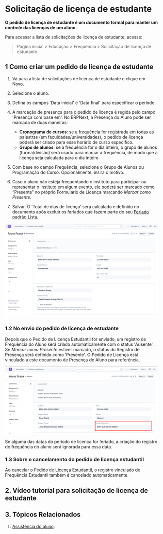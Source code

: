 # Solicitação de licença de estudante



**O pedido de licença de estudante é um documento formal para manter um controle das licenças de um aluno.**


Para acessar a lista de solicitações de licença de estudante, acesse:


> Página inicial > Educação > Frequência > Solicitação de licença de estudante


## 1 Como criar um pedido de licença de estudante


1. Vá para a lista de solicitações de licença de estudante e clique em Novo.
2. Selecione o aluno.
3. Defina os campos 'Data inicial' e 'Data final' para especificar o período.
4. A marcação de presença para o pedido de licença é regida pelo campo 'Presença com base em'. No ERPNext, a Presença do Aluno pode ser marcada de duas maneiras:


	* **Cronograma de cursos**: se a frequência for registrada em todas as palestras (em faculdades/universidades), o pedido de licença poderá ser criado para esse horário de curso específico.
	* **Grupo de alunos**: se a frequência for o dia inteiro, o grupo de alunos (turma/divisão) será usado para marcar a frequência, de modo que a licença seja calculada para o dia inteiro
5. Com base no campo Frequência, selecione o Grupo de Alunos ou Programação do Curso. Opcionalmente, insira o motivo.
6. Caso o aluno não esteja frequentando o instituto para participar ou representar o instituto em algum evento, ele poderá ser marcado como “Presente” no próprio Formulário de Licença marcando *Marcar como Presente*.
7. Salvar. O 'Total de dias de licença' será calculado e definido no documento após excluir os feriados que fazem parte do seu [Feriado padrão Lista](/docs/pt/human-resources/holiday-list).


![Solicitação de licença de estudante](/files/student-leave-application.png)


### 1.2 No envio do pedido de licença de estudante


Depois que o Pedido de Licença Estudantil for enviado, um registro de Frequência do Aluno será criado automaticamente com o status 'Ausente'. Se *Marcar como Presente* estiver marcado, o status do Registro de Presença será definido como 'Presente'. O Pedido de Licença está vinculado a este documento de Presença do Aluno para referência.


![Assistência do aluno](/files/leave-attendance-record.png)


Se alguma das datas do período de licença for feriado, a criação do registro de frequência do aluno será ignorada para essa data.


### 1.3 Sobre o cancelamento do pedido de licença estudantil


Ao cancelar o Pedido de Licença Estudantil, o registro vinculado de Frequência Estudantil também é cancelado automaticamente.


## 2. Vídeo tutorial para solicitação de licença de estudante








## 3. Tópicos Relacionados


1. [Assistência do aluno](/docs/pt/education/student-attendance).



